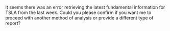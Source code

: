 It seems there was an error retrieving the latest fundamental information for TSLA from the last week. Could you please confirm if you want me to proceed with another method of analysis or provide a different type of report?